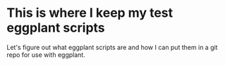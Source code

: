 # This is where I keep my test eggplant scripts

Let's figure out what eggplant scripts are and how I can put them in a git repo for use with eggplant.
